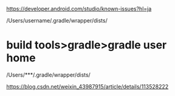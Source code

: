 https://developer.android.com/studio/known-issues?hl=ja


/Users/username/.gradle/wrapper/dists/



# build tools>gradle>gradle user home
/Users/***/.gradle/wrapper/dists/

https://blog.csdn.net/weixin_43987915/article/details/113528222
